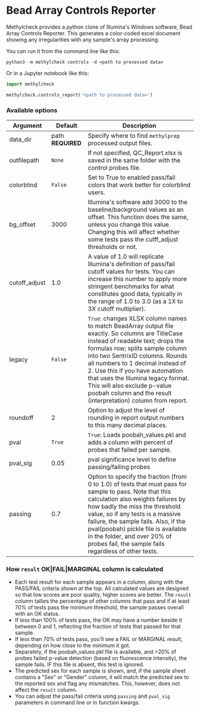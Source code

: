 # Bead Array Controls Reporter

Methylcheck provides a python clone of Illumina's Windows software, Bead Array Controls Reporter. This generates
a color-coded excel document showing any irregularities with any sample's array processing.

You can run it from the command line like this:

```
python3 -m methylcheck controls -d <path to processed data>
```

Or in a Jupyter notebook like this:

```python
import methylcheck

methylcheck.controls_report('<path to processed data>')

```

### Available options

Argument | Default | Description
--- | --- | ---
data_dir | path **REQUIRED** | Specify where to find `methylprep` processed output files.
outfilepath | `None` | If not specified, QC_Report.xlsx is saved in the same folder with the control probes file.
colorblind  | `False` | Set to True to enabled pass/fail colors that work better for colorblind users.
bg_offset | 3000 | Illumina's software add 3000 to the baseline/background values as an offset. This function does the same, unless you change this value. Changing this will affect whether some tests pass the cutff_adjust thresholds or not.
cutoff_adjust | 1.0 | A value of 1.0 will replicate Illumina's definition of pass/fail cutoff values for tests. You can increase this number to apply more stringent benchmarks for what constitutes good data, typically in the range of 1.0 to 3.0 (as a 1X to 3X cutoff multiplier).
legacy | `False` | `True`: changes XLSX column names to match BeadArray output file exactly. So columns are TitleCase instead of readable text; drops the formulas row;  splits sample column into two SentrixID columns. Rounds all numbers to 1 decimal instead of 2. Use this if you have automation that uses the Illumina legacy format. This will also exclude p-value poobah column and the result (interpretation) column from report.
roundoff | 2 | Option to adjust the level of rounding in report output numbers to this many decimal places.
pval | `True` | `True`: Loads poobah_values.pkl and adds a column with percent of probes that failed per sample.
pval_sig | 0.05 | pval significance level to define passing/failing probes
passing | 0.7 | Option to specify the fraction (from 0 to 1.0) of tests that must pass for sample to pass.  Note that this calculation also weights failures by how badly the miss the threshold value, so if any tests is a massive failure, the sample fails. Also, if the pval(poobah) pickle file is available in the folder, and over 20% of probes fail, the sample fails regardless of other tests.

### How `result` OK|FAIL|MARGINAL column is calculated

- Each test result for each sample appears in a column, along with the PASS/FAIL criteria shown at the top. All calculated values are designed so that low scores are poor quality, higher scores are better. The `result` column tallies the percentage of other columns that pass and if at least 70% of tests pass the minimum threshold, the sample passes overall with an OK status.
- If less than 100% of tests pass, the OK may have a number beside it between 0 and 1, reflecting the fraction of tests that passed for that sample.
- If less than 70% of tests pass, you'll see a FAIL or MARGINAL result, depending on how close to the minimum it got.
- Separately, if the poobah_values.pkl file is available, and >20% of probes failed p-value detection (based on fluorescence intensity), the sample fails. IF this file is absent, this test is ignored.
- The predicted sex for each sample is shown, and, if the sample sheet contains a "Sex" or "Gender" column, it will match the predicted sex to the reported sex and flag any mismatches. This, however, does not affect the `result` column.
- You can adjust the pass/fail criteria using `passing` and `pval_sig` parameters in command line or in function kwargs.
